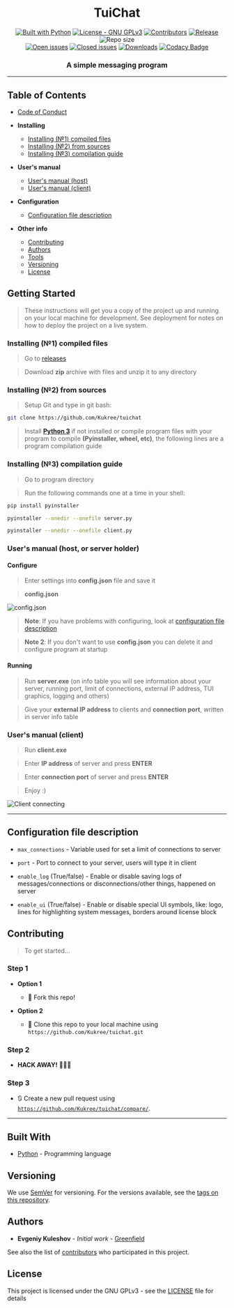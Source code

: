 <h1 align="center">TuiChat</h1>

<p align="center">
  <a href="https://www.python.org/"><img src="https://img.shields.io/badge/made%20with-Python-1f425f.svg?logo=Python" alt="Built with Python"></a>
  <a href="https://www.gnu.org/licenses/gpl-3.0/"><img src="https://img.shields.io/badge/license-GPLv3-1f425f.svg" alt="License - GNU GPLv3"></a>
  <a href="https://github.com/Kukree/tuichat/contributors/"><img src="https://img.shields.io/github/contributors/Kukree/tuichat.svg?color=1f425f" alt="Contributors"></a>
  <a href="https://github.com/Kukree/tuichat/releases"><img src="https://img.shields.io/github/release/Kukree/tuichat.svg?color=1f425f" alt="Release"></a>
  <img src="https://img.shields.io/github/repo-size/Kukree/tuichat.svg?color=1f425f" alt="Repo size">
  <br>
  <a href="https://github.com/Kukree/tuichat/issues"><img src="https://img.shields.io/github/issues-raw/Kukree/tuichat.svg?color=1f425f" alt="Open issues"></a>
  <a href="https://github.com/Kukree/tuichat/issues?q=is%3Aissue+is%3Aclosed"><img src="https://img.shields.io/github/issues-closed-raw/Kukree/tuichat.svg?color=1f425f" alt="Closed issues"></a>
  <a href="https://github.com/Kukree/tuichat/releases"><img src="https://img.shields.io/github/downloads/Kukree/tuichat/total.svg?color=1f425f" alt="Downloads"></a>
  <a href="https://www.codacy.com/app/Kukree/tuichat?utm_source=github.com&amp;utm_medium=referral&amp;utm_content=Kukree/tuichat&amp;utm_campaign=Badge_Grade"><img src="https://api.codacy.com/project/badge/Grade/533f950bb2a44c408198b24e66938d17" alt="Codacy Badge"></a>
</p>
<h3 align="center">A simple messaging program</h3>

---
## Table of Contents
- [Code of Conduct](documentation/CODE_OF_CONDUCT.md)

- **Installing**
  - [Installing (№1) compiled files](#installing-1-compiled-files)
  - [Installing (№2) from sources](#installing-2-from-sources)
  - [Installing (№3) compilation guide](#installing-3-compilation-guide)

- **User's manual**
  - [User's manual (host)](#users-manual-host-or-server-holder)
  - [User's manual (client)](#users-manual-client)

- **Configuration**
  - [Configuration file description](#configuration-file-description)

- **Other info**
  - [Contributing](#contributing)
  - [Authors](#authors)
  - [Tools](#built-with)
  - [Versioning](#versioning)
  - [License](#license)

## Getting Started

> These instructions will get you a copy of the project up and running on your local machine for development. See deployment for notes on how to deploy the project on a live system.

### Installing (№1) compiled files

> Go to [releases](https://github.com/Kukree/tuichat/releases)

> Download **zip** archive with files and unzip it to any directory

### Installing (№2) from sources

> Setup Git and type in git bash:

```Bash
git clone https://github.com/Kukree/tuichat
```

> Install [**Python 3**](https://python.org) if not installed or compile program files with your program to compile **(Pyinstaller, wheel, etc)**, the following lines are a program compilation guide

### Installing (№3) compilation guide

> Go to program directory

> Run the following commands one at a time in your shell:

```Bash
pip install pyinstaller

pyinstaller --onedir --onefile server.py

pyinstaller --onedir --onefile client.py
```

### User's manual (host, or server holder)

#### Configure
> Enter settings into **config.json** file and save it

> **config.json**

![config.json](http://g.recordit.co/DURQ1eHjLC.gif)

> **Note**: If you have problems with configuring, look at [configuration file description](#configuration-file-description)

> **Note 2**: If you don't want to use **config.json** you can delete it and configure program at startup

#### Running
> Run **server.exe** (on info table you will see information about your server, running port, limit of connections, external IP address, TUI graphics, logging and others)

> Give your **external IP address** to clients and **connection port**, written in server info table

### User's manual (client)

> Run **client.exe**

> Enter **IP address** of server and press **ENTER**

> Enter **connection port** of server and press **ENTER**

> Enjoy :)

![Client connecting](http://g.recordit.co/6wqVbs1IWB.gif)

---

## Configuration file description

- `max_connections` - Variable used for set a limit of connections to server

- `port` - Port to connect to your server, users will type it in client

- `enable_log` (True/false) - Enable or disable saving logs of messages/connections or disconnections/other things, happened on server

- `enable_ui` (True/false) - Enable or disable special UI symbols, like: logo, lines for highlighting system messages, borders around license block

## Contributing

> To get started...

### Step 1

- **Option 1**
  - 🍴 Fork this repo!

- **Option 2**
  - 👯 Clone this repo to your local machine using `https://github.com/Kukree/tuichat.git`

### Step 2

- **HACK AWAY!** 🔨🔨🔨

### Step 3

- 🔃 Create a new pull request using <a href="https://github.com/joanaz/HireDot2/compare/" target="_blank">`https://github.com/Kukree/tuichat/compare/`</a>.

---

## Built With

- [Python](https://python.org) - Programming language

## Versioning

We use [SemVer](http://semver.org/) for versioning. For the versions available, see the [tags on this repository](https://github.com/Kukree/tuichat/tags).

## Authors

- **Evgeniy Kuleshov** - *Initial work* - [Greenfield](https://github.com/Kukree)

See also the list of [contributors](https://github.com/Kukree/tuichat/contributors) who participated in this project.

## License

This project is licensed under the GNU GPLv3 - see the [LICENSE](documentation/LICENSE) file for details
